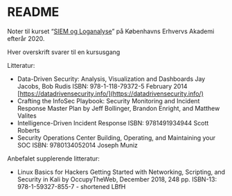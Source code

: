 # README

Noter til kurset “[SIEM og Loganalyse](https://kompetence.kea.dk/kurser-fag/siem-og-loganalyse)” på Københavns Erhvervs Akademi efterår 2020.

Hver overskrift svarer til en kursusgang

Litteratur:

* Data-Driven Security: Analysis, Visualization and Dashboards Jay Jacobs, Bob Rudis ISBN: 978-1-118-79372-5 February 2014 [https://datadrivensecurity.info/](https://datadrivensecurity.info/)
* Crafting the InfoSec Playbook: Security Monitoring and Incident Response Master Plan by Jeff Bollinger, Brandon Enright, and Matthew Valites
* Intelligence-Driven Incident Response ISBN: 9781491934944 Scott Roberts
* Security Operations Center Building, Operating, and Maintaining your SOC ISBN: 9780134052014 Joseph Muniz

Anbefalet supplerende litteratur:

* Linux Basics for Hackers Getting Started with Networking, Scripting, and Security in Kali by OccupyTheWeb, December 2018, 248 pp. ISBN-13: 978-1-59327-855-7 - shortened LBfH



